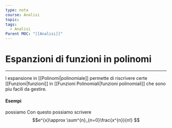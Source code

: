 ```yaml
---
type: nota
course: Analisi
topic: 
tags:
  - Analisi
Parent MOC: "[[Analisi]]"
---
```

# Espanzioni di funzioni in polinomi
---
l espansione in [[Polinomi|polinomiale]] permette di riscrivere certe [[Funzioni|funzioni]] in [[Funzioni Polinomiali|funzioni polinomiali]] che sono piu facili da gestire.

#### Esempi
possiamo Con questo possiamo scrivere $$e^{x}\approx \sum^{n}_{n=0}\frac{x^{n}}{n!} $$
